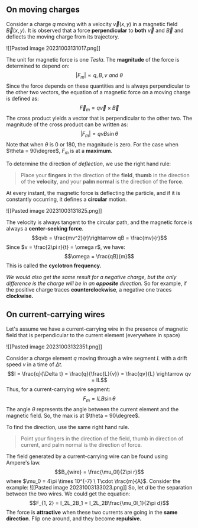 ## On moving charges
Consider a charge $q$ moving with a velocity $\vec v(x, y)$ in a magnetic field $\vec B(x, y)$. It is observed that a force **perpendicular** to **both** $\vec v$ and $\vec B$ and deflects the moving charge from its trajectory. 

![[Pasted image 20231003131017.png]]

The unit for magnetic force is one *Tesla*. The **magnitude** of the force is determined to depend on: 
$$|F_m| \propto q, B, v \ and \ \theta$$
Since the force depends on these quantities and is always perpendicular to the other two vectors, the equation of a magnetic force on a moving charge is defined as: 
$$\vec F_m = q\vec v \times \vec B$$
The cross product yields a vector that is perpendicular to the other two. The magnitude of the cross product can be written as: 
$$|F_m| = qvB\sin{\theta}$$
Note that when $\theta$ is 0 or 180, the magnitude is zero. For the case when $\theta = 90\degree$, $F_m$ is at a **maximum**. 

To determine the direction of *deflection*, we use the right hand rule: 

>Place your **fingers** in the direction of the **field**, **thumb** in the direction of the **velocity**, and your **palm normal** is the direction of the **force**.

At every instant, the magnetic force is deflecting the particle, and if it is constantly occurring, it defines a **circular** motion.

![[Pasted image 20231003131825.png]]

The velocity is always tangent to the circular path, and the magnetic force is always a **center-seeking force**.
$$qvb = \frac{mv^2}{r}\rightarrow qB = \frac{mv}{r}$$
Since $v = \frac{2\pi r}{t} = \omega r$, we have: 
$$\omega = \frac{qB}{m}$$
This is called the **cyclotron frequency.**

*We would also get the same result for a negative charge, but the only difference is the charge will be in an **opposite** direction.* So for example, if the positive charge traces **counterclockwise**, a negative one traces **clockwise.**

## On current-carrying wires
Let's assume we have a current-carrying wire in the presence of magnetic field that is perpendicular to the current element (everywhere in space)

![[Pasted image 20231003132351.png]]

Consider a charge element $q$ moving through a wire segment $L$ with a drift speed $v$ in a time of $\Delta t$.
$$I = \frac{q}{\Delta t} = \frac{q}{\frac{L}{v}} = \frac{qv}{L} \rightarrow qv = IL$$
Thus, for a current-carrying wire segment: 
$$F_m = ILB\sin{\theta}$$
The angle $\theta$ represents the angle between the current element and the magnetic field. So, the max is at $\theta = 90\degree$. 

To find the direction, use the same right hand rule. 

> Point your fingers in the direction of the field, thumb in direction of current, and palm normal is the direction of force.

The field generated by a current-carrying wire can be found using Ampere's law. 
$$B_{wire} = \frac{\mu_0I}{2\pi r}$$
where $\mu_0 = 4\pi \times 10^{-7} \ T\cdot \frac{m}{A}$. Consider the example: 
![[Pasted image 20231003133023.png]] 
So, let $d$ be the separation between the two wires. We could get the equation: 
$$F_{1, 2} = I_2L_2B_1 = I_2L_2B\frac{\mu_0I_1}{2\pi d}$$
The force is **attractive** when these two currents are going in the **same direction**. Flip one around, and they become **repulsive.**